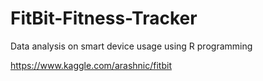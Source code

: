 # FitBit-Fitness-Tracker
Data analysis on smart device usage using R programming


https://www.kaggle.com/arashnic/fitbit
